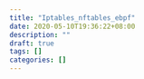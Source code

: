 ```yaml
---
title: "Iptables_nftables_ebpf"
date: 2020-05-10T19:36:22+08:00
description: ""
draft: true
tags: []
categories: []
---
```

